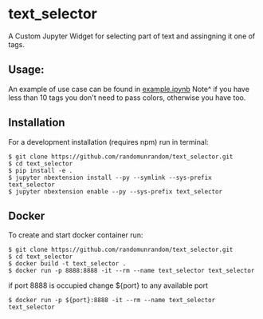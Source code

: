 text_selector
===============================

A Custom Jupyter Widget for selecting part of text and assingning it one of tags.

Usage:
------

An example of use case can be found in [example.ipynb](https://github.com/randomunrandom/text_selector/blob/master/example.ipynb)
Note^ if you have less than 10 tags you don't need to pass colors, otherwise you have too.

Installation
------------

For a development installation (requires npm) run in terminal:

    $ git clone https://github.com/randomunrandom/text_selector.git
    $ cd text_selector
    $ pip install -e .
    $ jupyter nbextension install --py --symlink --sys-prefix text_selector
    $ jupyter nbextension enable --py --sys-prefix text_selector

Docker
------

To create and start docker container run:

    $ git clone https://github.com/randomunrandom/text_selector.git
    $ cd text_selector
    $ docker build -t text_selector .
    $ docker run -p 8888:8888 -it --rm --name text_selector text_selector

if port 8888 is occupied change ${port} to any available port

    $ docker run -p ${port}:8888 -it --rm --name text_selector text_selector
